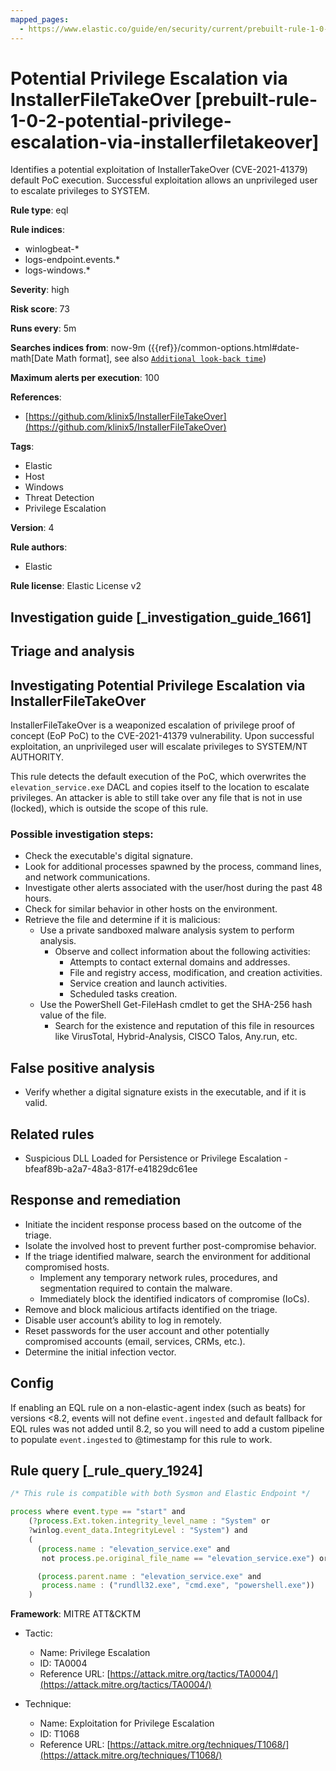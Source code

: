 ```yaml
---
mapped_pages:
  - https://www.elastic.co/guide/en/security/current/prebuilt-rule-1-0-2-potential-privilege-escalation-via-installerfiletakeover.html
---
```


# Potential Privilege Escalation via InstallerFileTakeOver [prebuilt-rule-1-0-2-potential-privilege-escalation-via-installerfiletakeover]

Identifies a potential exploitation of InstallerTakeOver (CVE-2021-41379) default PoC execution. Successful exploitation allows an unprivileged user to escalate privileges to SYSTEM.

**Rule type**: eql

**Rule indices**:

* winlogbeat-*
* logs-endpoint.events.*
* logs-windows.*

**Severity**: high

**Risk score**: 73

**Runs every**: 5m

**Searches indices from**: now-9m ({{ref}}/common-options.html#date-math[Date Math format], see also [`Additional look-back time`](docs-content://solutions/security/detect-and-alert/create-detection-rule.md#rule-schedule))

**Maximum alerts per execution**: 100

**References**:

* [https://github.com/klinix5/InstallerFileTakeOver](https://github.com/klinix5/InstallerFileTakeOver)

**Tags**:

* Elastic
* Host
* Windows
* Threat Detection
* Privilege Escalation

**Version**: 4

**Rule authors**:

* Elastic

**Rule license**: Elastic License v2

## Investigation guide [_investigation_guide_1661]

## Triage and analysis

## Investigating Potential Privilege Escalation via InstallerFileTakeOver

InstallerFileTakeOver is a weaponized escalation of privilege proof of concept (EoP PoC) to the CVE-2021-41379 vulnerability. Upon successful exploitation, an
unprivileged user will escalate privileges to SYSTEM/NT AUTHORITY.

This rule detects the default execution of the PoC, which overwrites the `elevation_service.exe` DACL and copies itself
to the location to escalate privileges. An attacker is able to still take over any file that is not in use (locked),
which is outside the scope of this rule.

### Possible investigation steps:

- Check the executable's digital signature.
- Look for additional processes spawned by the process, command lines, and network communications.
- Investigate other alerts associated with the user/host during the past 48 hours.
- Check for similar behavior in other hosts on the environment.
- Retrieve the file and determine if it is malicious:
  - Use a private sandboxed malware analysis system to perform analysis.
    - Observe and collect information about the following activities:
      - Attempts to contact external domains and addresses.
      - File and registry access, modification, and creation activities.
      - Service creation and launch activities.
      - Scheduled tasks creation.
  - Use the PowerShell Get-FileHash cmdlet to get the SHA-256 hash value of the file.
    - Search for the existence and reputation of this file in resources like VirusTotal, Hybrid-Analysis, CISCO Talos, Any.run, etc.

## False positive analysis

- Verify whether a digital signature exists in the executable, and if it is valid.

## Related rules

- Suspicious DLL Loaded for Persistence or Privilege Escalation - bfeaf89b-a2a7-48a3-817f-e41829dc61ee

## Response and remediation

- Initiate the incident response process based on the outcome of the triage.
- Isolate the involved host to prevent further post-compromise behavior.
- If the triage identified malware, search the environment for additional compromised hosts.
  - Implement any temporary network rules, procedures, and segmentation required to contain the malware.
  - Immediately block the identified indicators of compromise (IoCs).
- Remove and block malicious artifacts identified on the triage.
- Disable user account’s ability to log in remotely.
- Reset passwords for the user account and other potentially compromised accounts (email, services, CRMs, etc.).
- Determine the initial infection vector.

## Config

If enabling an EQL rule on a non-elastic-agent index (such as beats) for versions <8.2, events will not define `event.ingested` and default fallback for EQL rules was not added until 8.2, so you will need to add a custom pipeline to populate `event.ingested` to @timestamp for this rule to work.

## Rule query [_rule_query_1924]

```js
/* This rule is compatible with both Sysmon and Elastic Endpoint */

process where event.type == "start" and
    (?process.Ext.token.integrity_level_name : "System" or
    ?winlog.event_data.IntegrityLevel : "System") and
    (
      (process.name : "elevation_service.exe" and
       not process.pe.original_file_name == "elevation_service.exe") or

      (process.parent.name : "elevation_service.exe" and
       process.name : ("rundll32.exe", "cmd.exe", "powershell.exe"))
    )
```

**Framework**: MITRE ATT&CKTM

* Tactic:

    * Name: Privilege Escalation
    * ID: TA0004
    * Reference URL: [https://attack.mitre.org/tactics/TA0004/](https://attack.mitre.org/tactics/TA0004/)

* Technique:

    * Name: Exploitation for Privilege Escalation
    * ID: T1068
    * Reference URL: [https://attack.mitre.org/techniques/T1068/](https://attack.mitre.org/techniques/T1068/)



